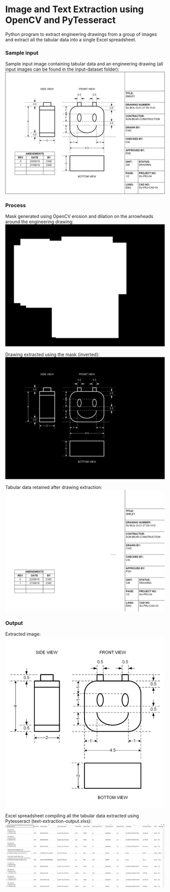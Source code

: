 # Image and Text Extraction using OpenCV and PyTesseract

Python program to extract engineering drawings from a group of images and extract all the tabular data into a single Excel spreadsheet.

### Sample input
Sample input image containing tabular data and an engineering drawing (all input images can be found in the input-dataset folder):
![Alt Text](https://github.com/mintchococookies/image-and-text-extraction/raw/main/input-dataset/20.png)

### Process
Mask generated using OpenCV erosion and dilation on the arrowheads around the engineering drawing:
![Alt Text](https://github.com/mintchococookies/image-and-text-extraction/raw/main/images/dilation_output.png)

Drawing extracted using the mask (inverted):
![Alt Text](https://github.com/mintchococookies/image-and-text-extraction/blob/main/images/drawing.png)

Tabular data retained after drawing extraction:
![Alt Text](https://github.com/mintchococookies/image-and-text-extraction/blob/main/images/table20.png)

### Output
Extracted image:
![Alt Text](https://github.com/mintchococookies/image-and-text-extraction/blob/main/output/drawing20.png)

Excel spreadsheet compiling all the tabular data extracted using Pytesseract (text-extraction-output.xlxs):
![Alt Text](https://github.com/mintchococookies/image-and-text-extraction/blob/main/images/blueprint-information.PNG)

